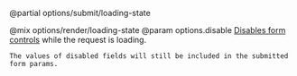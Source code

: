 @partial options/submit/loading-state

@mix options/render/loading-state
  @param options.disable
    [Disables form controls](/disabling-forms) while the request is loading.

    The values of disabled fields will still be included in the submitted form params.
